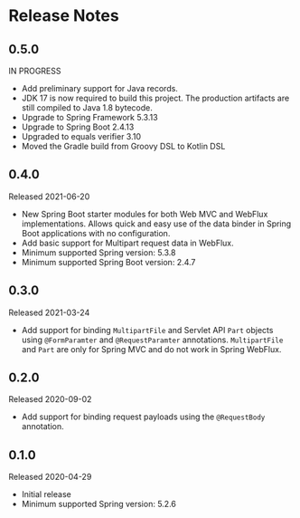 # Release Notes

## 0.5.0 
IN PROGRESS

- Add preliminary support for Java records.
- JDK 17 is now required to build this project. The production artifacts are still compiled to Java 1.8 bytecode.
- Upgrade to Spring Framework 5.3.13
- Upgrade to Spring Boot 2.4.13
- Upgraded to equals verifier 3.10
- Moved the Gradle build from Groovy DSL to Kotlin DSL

## 0.4.0
Released 2021-06-20

- New Spring Boot starter modules for both Web MVC and WebFlux implementations. Allows quick and easy use of the data 
  binder in Spring Boot applications with no configuration.
- Add basic support for Multipart request data in WebFlux.
- Minimum supported Spring version: 5.3.8
- Minimum supported Spring Boot version: 2.4.7

## 0.3.0
Released 2021-03-24

- Add support for binding `MultipartFile` and Servlet API `Part` objects using `@FormParamter` and `@RequestParamter` 
  annotations. `MultipartFile` and `Part` are only for Spring MVC and do not work in Spring WebFlux. 

## 0.2.0
Released 2020-09-02

- Add support for binding request payloads using the `@RequestBody` annotation.

## 0.1.0
Released 2020-04-29

- Initial release
- Minimum supported Spring version: 5.2.6